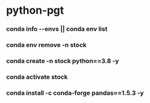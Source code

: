 # python-pgt

### conda info --envs || conda env list
### conda env remove -n stock
### conda create -n stock python==3.8 -y
### conda activate stock

### conda install -c conda-forge pandas==1.5.3 -y